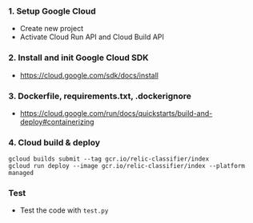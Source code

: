 ### 1. Setup Google Cloud 
- Create new project
- Activate Cloud Run API and Cloud Build API

### 2. Install and init Google Cloud SDK
- https://cloud.google.com/sdk/docs/install

### 3. Dockerfile, requirements.txt, .dockerignore
- https://cloud.google.com/run/docs/quickstarts/build-and-deploy#containerizing

### 4. Cloud build & deploy
```
gcloud builds submit --tag gcr.io/relic-classifier/index
gcloud run deploy --image gcr.io/relic-classifier/index --platform managed
```

### Test
- Test the code with `test.py`